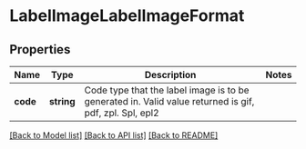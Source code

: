 # LabelImageLabelImageFormat

## Properties
Name | Type | Description | Notes
------------ | ------------- | ------------- | -------------
**code** | **string** | Code type that the label image is to be generated in. Valid value returned is gif, pdf, zpl. Spl, epl2 | 

[[Back to Model list]](../../README.md#documentation-for-models) [[Back to API list]](../../README.md#documentation-for-api-endpoints) [[Back to README]](../../README.md)

